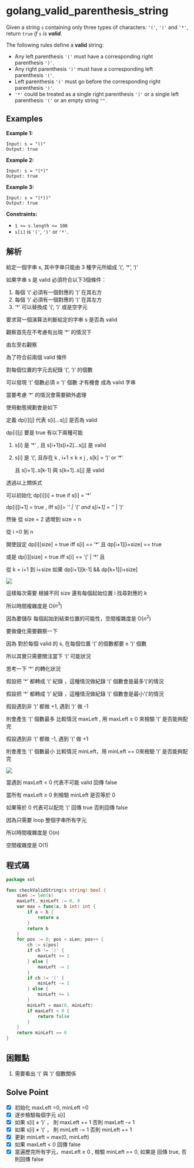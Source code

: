 # golang_valid_parenthesis_string

Given a string `s` containing only three types of characters: `'('`, `')'` and `'*'`, return `true` *if* `s` *is **valid***.

The following rules define a **valid** string:

- Any left parenthesis `'('` must have a corresponding right parenthesis `')'`.
- Any right parenthesis `')'` must have a corresponding left parenthesis `'('`.
- Left parenthesis `'('` must go before the corresponding right parenthesis `')'`.
- `'*'` could be treated as a single right parenthesis `')'` or a single left parenthesis `'('` or an empty string `""`.

## Examples

**Example 1:**

```
Input: s = "()"
Output: true

```

**Example 2:**

```
Input: s = "(*)"
Output: true

```

**Example 3:**

```
Input: s = "(*))"
Output: true

```

**Constraints:**

- `1 <= s.length <= 100`
- `s[i]` is `'('`, `')'` or `'*'`.

## 解析

給定一個字串 s, 其中字串只能由 3 種字元所組成 ‘(’,  ‘*’,  ‘)’

如果字串 s 是 valid 必須符合以下3個條件：

1. 每個 ‘(’ 必須有一個對應的 ‘)’ 在其右方
2. 每個 ‘)’ 必須有一個對應的 ‘(’ 在其左方
3. ‘*’ 可以替換成 ‘(’, ‘)’ 或是空字元

要求寫一個演算法判斷給定的字串 s 是否為 valid

觀察首先在不考慮有出現 ‘*’ 的情況下

由左至右觀察

為了符合前兩個 valid 條件

對每個位置的字元去紀錄 ‘(’, ‘)’ 的個數

可以發現  ‘(’ 個數必須 ≥ ‘)’ 個數 才有機會 成為 valid 字串

當要考慮 ‘*’ 的情況會需要額外處理

使用動態規劃會是如下

定義 dp[i][j] 代表 s[i]…s[j] 是否為 valid

dp[i][j] 要是 true 有以下兩種可能

1. s[i] 是 ‘*’ , 且 s[i+1]s[i+2]…s[j] 是 valid
2. s[i] 是 ‘(’, 且存在 k , i+1 ≤ k ≤ j , s[k] = ‘)’ or ‘*’

     且 s[i+1]..s[k-1] 與 s[k+1]..s[j] 是 valid

透過以上關係式

可以初始化 dp[i][i] = true if s[i] = ‘*’

dp[i][i+1] = true , iff s[i]= ‘*’ | ‘(’  and s[i+1] = ‘*’ | ‘)’

然後 從 size = 2 遞增到 size = n

從 i =0 到 n

開使設定 dp[i][size] = true iff  s[i] == ‘*’ 且 dp[i+1][i+size] == true

或是 dp[i][size] = true iff s[i] == ‘(’ | ‘*’ 且

從 k = i+1 到 i+size 如果 dp[i+1][k-1] && dp[k+1][i+size]

![](https://i.imgur.com/y6sTxH9.png)

這樣每次需要 根據不同 size 還有每個起始位置 i 找尋對應的 k

所以時間複雜度是 O($n^3$)

因為要儲存 每個起始到結束位置的可能性，空間複雜度是 O($n^2$)

要做優化需要觀察一下

因為 對於每個 valid 的 s, 在每個位置 ‘(’ 的個數都要 ≥ ‘)’ 個數

所以其實只需要關注當下 ‘(’ 可能狀況

思考一下 ‘*’ 的轉化狀況

假設把 ‘*’ 都轉成 ‘(’ 紀錄 ，這種情況做紀錄 ‘(’ 個數會是最多’(’的情況

假設把 ‘*’ 都轉成 ‘)’ 紀錄 ，這種情況做紀錄 ‘(’ 個數會是最小’(’的情況

假設遇到非 ‘)’ 都做 +1, 遇到 ‘)’ 做 -1 

則會產生 ‘(’ 個數最多 比較情況 maxLeft , 用 maxLeft ≥ 0 來檢驗 ‘(’ 是否能夠配完

假設遇到非 ‘(’ 都做 -1, 遇到 ‘(’ 做 +1 

則會產生 ‘(’ 個數最小 比較情況 minLeft，用 minLeft == 0來檢驗 ‘)’ 是否能夠配完


![](https://i.imgur.com/NNhrNAL.png)

當遇到 maxLeft < 0 代表不可能 valid 回傳 false

當所有 maxLeft ≥ 0 則檢驗 minLeft 是否等於 0

如果等於 0 代表可以配完 ‘(’ 回傳 true 否則回傳 false

因為只需要 loop 整個字串所有字元

所以時間複雜度是 O(n)

空間複雜度是 O(1)

## 程式碼
```go
package sol

func checkValidString(s string) bool {
	sLen := len(s)
	maxLeft, minLeft := 0, 0
	var max = func(a, b int) int {
		if a > b {
			return a
		}
		return b
	}
	for pos := 0; pos < sLen; pos++ {
		ch := s[pos]
		if ch != ')' {
			maxLeft += 1
		} else {
			maxLeft -= 1
		}
		if ch != '(' {
			minLeft -= 1
		} else {
			minLeft += 1
		}
		minLeft = max(0, minLeft)
		if maxLeft < 0 {
			return false
		}
	}
	return minLeft == 0
}
```
## 困難點

1. 需要看出 ‘(’ 與 ‘)’ 個數關係

## Solve Point

- [x]  初始化 maxLeft =0, minLeft =0
- [x]  逐步檢驗每個字元 s[i]
- [x]  如果 s[i] ≠ ‘)’ ， 則 maxLeft += 1 否則 maxLeft -= 1
- [x]  如果 s[i] ≠ ‘(’ ， 則 minLeft -= 1 否則 minLeft += 1
- [x]  更新 minLeft = max(0, minLeft)
- [x]  如果 maxLeft < 0 回傳 false
- [x]  當遍歷完所有字元，maxLeft ≥ 0 , 檢驗 minLeft == 0, 如果是 回傳 true, 否則回傳 false